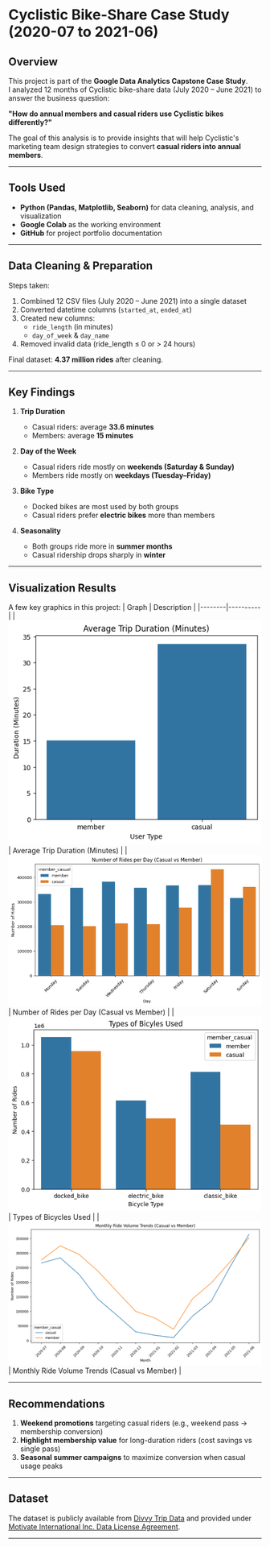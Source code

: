 # Cyclistic Bike-Share Case Study (2020-07 to 2021-06)

## Overview
This project is part of the **Google Data Analytics Capstone Case Study**.  
I analyzed 12 months of Cyclistic bike-share data (July 2020 – June 2021) to answer the business question:

**"How do annual members and casual riders use Cyclistic bikes differently?"**

The goal of this analysis is to provide insights that will help Cyclistic's marketing team design strategies to convert **casual riders into annual members**.

---

## Tools Used
- **Python (Pandas, Matplotlib, Seaborn)** for data cleaning, analysis, and visualization
- **Google Colab** as the working environment
- **GitHub** for project portfolio documentation

---

## Data Cleaning & Preparation
Steps taken:
1. Combined 12 CSV files (July 2020 – June 2021) into a single dataset
2. Converted datetime columns (`started_at`, `ended_at`)
3. Created new columns:
   - `ride_length` (in minutes)
   - `day_of_week` & `day_name`
4. Removed invalid data (ride_length ≤ 0 or > 24 hours)

Final dataset: **4.37 million rides** after cleaning.

---

## Key Findings
1. **Trip Duration**
   - Casual riders: average **33.6 minutes**
   - Members: average **15 minutes**

2. **Day of the Week**
   - Casual riders ride mostly on **weekends (Saturday & Sunday)**
   - Members ride mostly on **weekdays (Tuesday–Friday)**

3. **Bike Type**
   - Docked bikes are most used by both groups
   - Casual riders prefer **electric bikes** more than members

4. **Seasonality**
   - Both groups ride more in **summer months**
   - Casual ridership drops sharply in **winter**

---
## Visualization Results
A few key graphics in this project:
| Graph | Description |
|--------|----------|
| ![chart1](https://github.com/dyonsetio21/data_analytics_portfolio/blob/main/python_projects/cyclistic_bike_share_analysis/visualization_results/average_trip_duration_(minutes).png) | Average Trip Duration (Minutes) |
| ![chart2](https://github.com/dyonsetio21/data_analytics_portfolio/blob/main/python_projects/cyclistic_bike_share_analysis/visualization_results/number_of_rides_per_day_(casual_vs_member).png) | Number of Rides per Day (Casual vs Member) |
| ![chart3](https://github.com/dyonsetio21/data_analytics_portfolio/blob/main/python_projects/cyclistic_bike_share_analysis/visualization_results/types_of_bicycles_used.png) | Types of Bicycles Used |
| ![chart4](https://github.com/dyonsetio21/data_analytics_portfolio/blob/main/python_projects/cyclistic_bike_share_analysis/visualization_results/monthly_ride_volume_trends_(casual_vs_member).png) | Monthly Ride Volume Trends (Casual vs Member) |

---

## Recommendations
1. **Weekend promotions** targeting casual riders (e.g., weekend pass → membership conversion)  
2. **Highlight membership value** for long-duration riders (cost savings vs single pass)  
3. **Seasonal summer campaigns** to maximize conversion when casual usage peaks  

---

## Dataset
The dataset is publicly available from [Divvy Trip Data](https://divvy-tripdata.s3.amazonaws.com/index.html) and provided under [Motivate International Inc. Data License Agreement](https://www.divvybikes.com/data-license-agreement).

---

